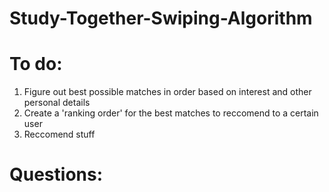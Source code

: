 # Study-Together-Swiping-Algorithm

# To do:
1. Figure out best possible matches in order based on interest and other personal details
1. Create a 'ranking order' for the best matches to reccomend to a certain user
1. Reccomend stuff

# Questions:
